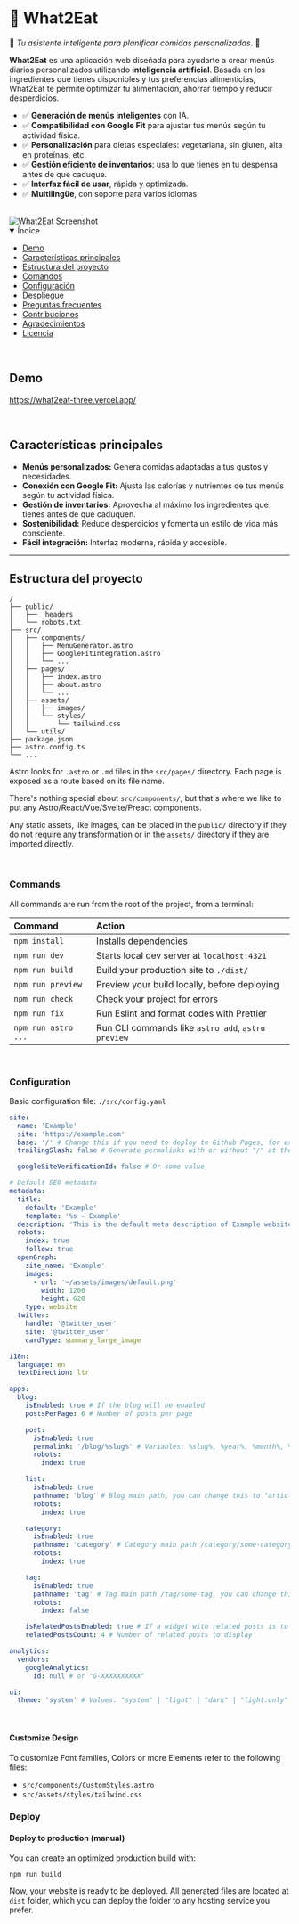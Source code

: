 # 🍎 What2Eat

🌟 _Tu asistente inteligente para planificar comidas personalizadas_. 🌟

**What2Eat** es una aplicación web diseñada para ayudarte a crear menús diarios personalizados utilizando **inteligencia artificial**. Basada en los ingredientes que tienes disponibles y tus preferencias alimenticias, What2Eat te permite optimizar tu alimentación, ahorrar tiempo y reducir desperdicios.

- ✅ **Generación de menús inteligentes** con IA.
- ✅ **Compatibilidad con Google Fit** para ajustar tus menús según tu actividad física.
- ✅ **Personalización** para dietas especiales: vegetariana, sin gluten, alta en proteínas, etc.
- ✅ **Gestión eficiente de inventarios**: usa lo que tienes en tu despensa antes de que caduque.
- ✅ **Interfaz fácil de usar**, rápida y optimizada.
- ✅ **Multilingüe**, con soporte para varios idiomas.

<br>

<img src="public/thumbW.webp" alt="What2Eat Screenshot">
 
<br>

<details open>
<summary>Índice</summary>

- [Demo](#demo)
- [Características principales](#características-principales)
- [Estructura del proyecto](#estructura-del-proyecto)
- [Comandos](#comandos)
- [Configuración](#configuración)
- [Despliegue](#despliegue)
- [Preguntas frecuentes](#preguntas-frecuentes)
- [Contribuciones](#contribuciones)
- [Agradecimientos](#agradecimientos)
- [Licencia](#licencia)

</details>

<br>

## Demo

https://what2eat-three.vercel.app/

<br>

## Características principales

- **Menús personalizados:** Genera comidas adaptadas a tus gustos y necesidades.
- **Conexión con Google Fit:** Ajusta las calorías y nutrientes de tus menús según tu actividad física.
- **Gestión de inventarios:** Aprovecha al máximo los ingredientes que tienes antes de que caduquen.
- **Sostenibilidad:** Reduce desperdicios y fomenta un estilo de vida más consciente.
- **Fácil integración:** Interfaz moderna, rápida y accesible.

---

## Estructura del proyecto

```plaintext
/
├── public/
│   ├── _headers
│   └── robots.txt
├── src/
│   ├── components/
│   │   ├── MenuGenerator.astro
│   │   ├── GoogleFitIntegration.astro
│   │   └── ...
│   ├── pages/
│   │   ├── index.astro
│   │   ├── about.astro
│   │   └── ...
│   ├── assets/
│   │   ├── images/
│   │   └── styles/
│   │       └── tailwind.css
│   └── utils/
├── package.json
├── astro.config.ts
└── ...
```

Astro looks for `.astro` or `.md` files in the `src/pages/` directory. Each page is exposed as a route based on its file name.

There's nothing special about `src/components/`, but that's where we like to put any Astro/React/Vue/Svelte/Preact components.

Any static assets, like images, can be placed in the `public/` directory if they do not require any transformation or in the `assets/` directory if they are imported directly.

<br>

### Commands

All commands are run from the root of the project, from a terminal:

| Command             | Action                                             |
| :------------------ | :------------------------------------------------- |
| `npm install`       | Installs dependencies                              |
| `npm run dev`       | Starts local dev server at `localhost:4321`        |
| `npm run build`     | Build your production site to `./dist/`            |
| `npm run preview`   | Preview your build locally, before deploying       |
| `npm run check`     | Check your project for errors                      |
| `npm run fix`       | Run Eslint and format codes with Prettier          |
| `npm run astro ...` | Run CLI commands like `astro add`, `astro preview` |

<br>

### Configuration

Basic configuration file: `./src/config.yaml`

```yaml
site:
  name: 'Example'
  site: 'https://example.com'
  base: '/' # Change this if you need to deploy to Github Pages, for example
  trailingSlash: false # Generate permalinks with or without "/" at the end

  googleSiteVerificationId: false # Or some value,

# Default SEO metadata
metadata:
  title:
    default: 'Example'
    template: '%s — Example'
  description: 'This is the default meta description of Example website'
  robots:
    index: true
    follow: true
  openGraph:
    site_name: 'Example'
    images:
      - url: '~/assets/images/default.png'
        width: 1200
        height: 628
    type: website
  twitter:
    handle: '@twitter_user'
    site: '@twitter_user'
    cardType: summary_large_image

i18n:
  language: en
  textDirection: ltr

apps:
  blog:
    isEnabled: true # If the blog will be enabled
    postsPerPage: 6 # Number of posts per page

    post:
      isEnabled: true
      permalink: '/blog/%slug%' # Variables: %slug%, %year%, %month%, %day%, %hour%, %minute%, %second%, %category%
      robots:
        index: true

    list:
      isEnabled: true
      pathname: 'blog' # Blog main path, you can change this to "articles" (/articles)
      robots:
        index: true

    category:
      isEnabled: true
      pathname: 'category' # Category main path /category/some-category, you can change this to "group" (/group/some-category)
      robots:
        index: true

    tag:
      isEnabled: true
      pathname: 'tag' # Tag main path /tag/some-tag, you can change this to "topics" (/topics/some-category)
      robots:
        index: false

    isRelatedPostsEnabled: true # If a widget with related posts is to be displayed below each post
    relatedPostsCount: 4 # Number of related posts to display

analytics:
  vendors:
    googleAnalytics:
      id: null # or "G-XXXXXXXXXX"

ui:
  theme: 'system' # Values: "system" | "light" | "dark" | "light:only" | "dark:only"
```

<br>

#### Customize Design

To customize Font families, Colors or more Elements refer to the following files:

- `src/components/CustomStyles.astro`
- `src/assets/styles/tailwind.css`

### Deploy

#### Deploy to production (manual)

You can create an optimized production build with:

```shell
npm run build
```

Now, your website is ready to be deployed. All generated files are located at
`dist` folder, which you can deploy the folder to any hosting service you
prefer.
